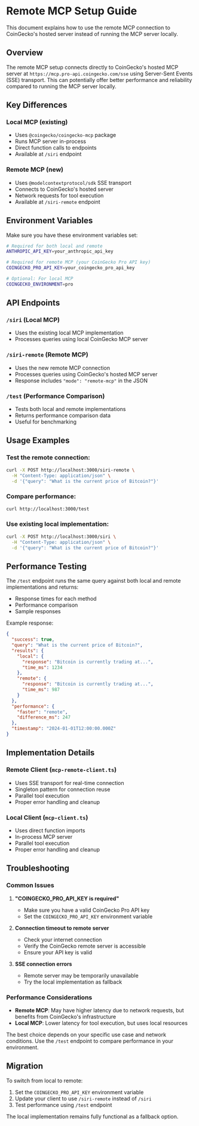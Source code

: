 # Remote MCP Setup Guide

This document explains how to use the remote MCP connection to CoinGecko's hosted server instead of running the MCP server locally.

## Overview

The remote MCP setup connects directly to CoinGecko's hosted MCP server at `https://mcp.pro-api.coingecko.com/sse` using Server-Sent Events (SSE) transport. This can potentially offer better performance and reliability compared to running the MCP server locally.

## Key Differences

### Local MCP (existing)
- Uses `@coingecko/coingecko-mcp` package
- Runs MCP server in-process
- Direct function calls to endpoints
- Available at `/siri` endpoint

### Remote MCP (new)
- Uses `@modelcontextprotocol/sdk` SSE transport
- Connects to CoinGecko's hosted server
- Network requests for tool execution
- Available at `/siri-remote` endpoint

## Environment Variables

Make sure you have these environment variables set:

```bash
# Required for both local and remote
ANTHROPIC_API_KEY=your_anthropic_api_key

# Required for remote MCP (your CoinGecko Pro API key)
COINGECKO_PRO_API_KEY=your_coingecko_pro_api_key

# Optional: For local MCP
COINGECKO_ENVIRONMENT=pro
```

## API Endpoints

### `/siri` (Local MCP)
- Uses the existing local MCP implementation
- Processes queries using local CoinGecko MCP server

### `/siri-remote` (Remote MCP)
- Uses the new remote MCP connection
- Processes queries using CoinGecko's hosted MCP server
- Response includes `"mode": "remote-mcp"` in the JSON

### `/test` (Performance Comparison)
- Tests both local and remote implementations
- Returns performance comparison data
- Useful for benchmarking

## Usage Examples

### Test the remote connection:
```bash
curl -X POST http://localhost:3000/siri-remote \
  -H "Content-Type: application/json" \
  -d '{"query": "What is the current price of Bitcoin?"}'
```

### Compare performance:
```bash
curl http://localhost:3000/test
```

### Use existing local implementation:
```bash
curl -X POST http://localhost:3000/siri \
  -H "Content-Type: application/json" \
  -d '{"query": "What is the current price of Bitcoin?"}'
```

## Performance Testing

The `/test` endpoint runs the same query against both local and remote implementations and returns:

- Response times for each method
- Performance comparison
- Sample responses

Example response:
```json
{
  "success": true,
  "query": "What is the current price of Bitcoin?",
  "results": {
    "local": {
      "response": "Bitcoin is currently trading at...",
      "time_ms": 1234
    },
    "remote": {
      "response": "Bitcoin is currently trading at...", 
      "time_ms": 987
    }
  },
  "performance": {
    "faster": "remote",
    "difference_ms": 247
  },
  "timestamp": "2024-01-01T12:00:00.000Z"
}
```

## Implementation Details

### Remote Client (`mcp-remote-client.ts`)
- Uses SSE transport for real-time connection
- Singleton pattern for connection reuse
- Parallel tool execution
- Proper error handling and cleanup

### Local Client (`mcp-client.ts`)
- Uses direct function imports
- In-process MCP server
- Parallel tool execution
- Proper error handling and cleanup

## Troubleshooting

### Common Issues

1. **"COINGECKO_PRO_API_KEY is required"**
   - Make sure you have a valid CoinGecko Pro API key
   - Set the `COINGECKO_PRO_API_KEY` environment variable

2. **Connection timeout to remote server**
   - Check your internet connection
   - Verify the CoinGecko remote server is accessible
   - Ensure your API key is valid

3. **SSE connection errors**
   - Remote server may be temporarily unavailable
   - Try the local implementation as fallback

### Performance Considerations

- **Remote MCP**: May have higher latency due to network requests, but benefits from CoinGecko's infrastructure
- **Local MCP**: Lower latency for tool execution, but uses local resources

The best choice depends on your specific use case and network conditions. Use the `/test` endpoint to compare performance in your environment.

## Migration

To switch from local to remote:
1. Set the `COINGECKO_PRO_API_KEY` environment variable
2. Update your client to use `/siri-remote` instead of `/siri`
3. Test performance using `/test` endpoint

The local implementation remains fully functional as a fallback option.
